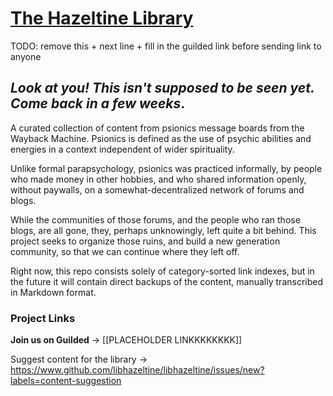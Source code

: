 # [The Hazeltine Library](https://github.com/libhazeltine/libhazeltine)

TODO: remove this + next line + fill in the guilded link before sending link to anyone
## ***Look at you! This isn't supposed to be seen yet. Come back in a few weeks***.

A curated collection of content from psionics message boards from the Wayback Machine. Psionics is defined as the use of psychic abilities and energies in a context independent of wider spirituality.

Unlike formal parapsychology, psionics was practiced informally, by people who made money in other hobbies, and who shared information openly, without paywalls, on a somewhat-decentralized network of forums and blogs. 

While the communities of those forums, and the people who ran those blogs, are all gone, they, perhaps unknowingly, left quite a bit behind. This project seeks to organize those ruins, and build a new generation community, so that we can continue where they left off.

Right now, this repo consists solely of category-sorted link indexes, but in the future it will contain direct backups of the content, manually transcribed in Markdown format.

### Project Links

**Join us on Guilded** -> [[PLACEHOLDER LINKKKKKKKK]]

Suggest content for the library -> https://www.github.com/libhazeltine/libhazeltine/issues/new?labels=content-suggestion
